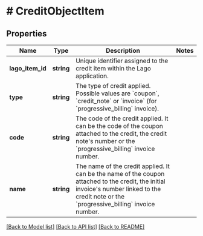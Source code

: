 # # CreditObjectItem

## Properties

Name | Type | Description | Notes
------------ | ------------- | ------------- | -------------
**lago_item_id** | **string** | Unique identifier assigned to the credit item within the Lago application. |
**type** | **string** | The type of credit applied. Possible values are &#x60;coupon&#x60;, &#x60;credit_note&#x60; or &#x60;invoice&#x60; (for &#x60;progressive_billing&#x60; invoice). |
**code** | **string** | The code of the credit applied. It can be the code of the coupon attached to the credit, the credit note&#39;s number or the &#x60;progressive_billing&#x60; invoice number. |
**name** | **string** | The name of the credit applied. It can be the name of the coupon attached to the credit, the initial invoice&#39;s number linked to the credit note or the &#x60;progressive_billing&#x60; invoice number. |

[[Back to Model list]](../../README.md#models) [[Back to API list]](../../README.md#endpoints) [[Back to README]](../../README.md)
